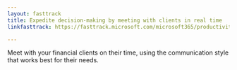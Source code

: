 ```yaml
---
layout: fasttrack
title: Expedite decision-making by meeting with clients in real time
linkfasttrack: https://fasttrack.microsoft.com/microsoft365/productivitylibrary/Expedite-decisionmaking-by-meeting-with-clients-in-real-time 

---
```

Meet with your financial clients on their time, using the communication style that works best for their needs.